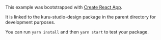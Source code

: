 This example was bootstrapped with [Create React App](https://github.com/facebook/create-react-app).

It is linked to the kuru-studio-design package in the parent directory for development purposes.

You can run `yarn install` and then `yarn start` to test your package.
